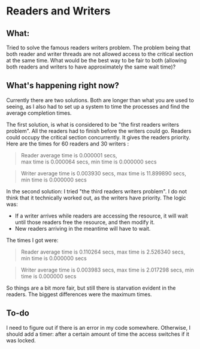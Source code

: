 # Readers and Writers

## What:
Tried to solve the famous readers writers problem. The problem being that both reader and writer threads are not allowed access to the 
critical section at the same time. What would be the best way to be fair to both (allowing both readers and writers to have approximately 
the same wait time)?

## What's happening right now?
Currently there are two solutions. Both are longer than what you are used to seeing, as I also had to set up a system to time the processes and find 
the average completion times.

The first solution, is what is considered to be "the first readers writers problem". All the readers had to finish before the writers could go. 
Readers could occupy the critical section concurrently. It gives the readers priority. 
Here are the times for 60 readers and 30 writers :
> Reader average time is 0.000001 secs,    
>  max time is 0.000064 secs, 
>  min time is 0.000000 secs 
 
> Writer average time is 0.003930 secs, 
>  max time is 11.899890 secs,
>  min time is 0.000000 secs 

In the second solution: I tried "the third readers writers problem". I do not think that it technically worked out, as the writers have
priority. The logic was: 
- If a writer arrives while readers are accessing the resource, it will wait until those readers free the resource, and then modify it.  
- New readers arriving in the meantime will have to wait.

The times I got were: 
>  Reader average time is 0.110264 secs, 
>   max time is 2.526340 secs, 
>   min time is 0.000000 secs 
 
> Writer average time is 0.003983 secs, 
>  max time is 2.017298 secs, 
>  min time is 0.000000 secs 

So things are a bit more fair, but still there is starvation evident in the readers. The biggest differences were the maximum times.

## To-do

I need to figure out if there is an error in my code somewhere. Otherwise, I should add a timer:
after a certain amount of time the access switches if it was locked.
